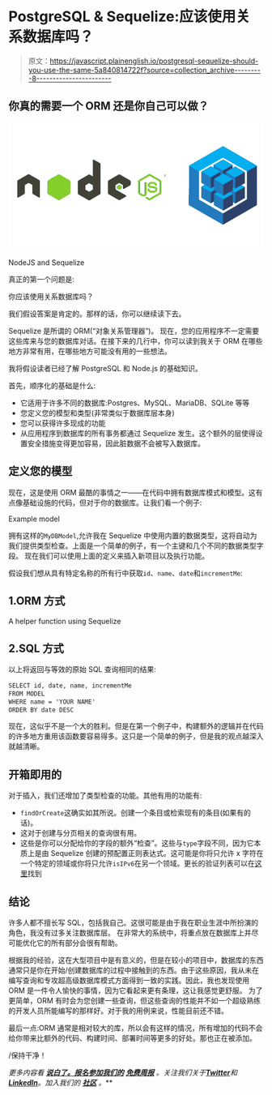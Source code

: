 # PostgreSQL & Sequelize:应该使用关系数据库吗？

> 原文：<https://javascript.plainenglish.io/postgresql-sequelize-should-you-use-the-same-5a840814722f?source=collection_archive---------8----------------------->

## 你真的需要一个 ORM 还是你自己可以做？

![](img/bdfad4ade755ae89cff4bbe5e57279d3.png)

NodeJS and Sequelize

真正的第一个问题是:

你应该使用关系数据库吗？

我们假设答案是肯定的。那样的话，你可以继续读下去。

Sequelize 是所谓的 ORM(“对象关系管理器”)。
现在，您的应用程序不一定需要这些库来与您的数据库对话。在接下来的几行中，你可以读到我关于 ORM 在哪些地方非常有用，在哪些地方可能没有用的一些想法。

我将假设读者已经了解 PostgreSQL 和 Node.js 的基础知识。

首先，顺序化的基础是什么:

*   它适用于许多不同的数据库:Postgres、MySQL、MariaDB、SQLite 等等
*   您定义您的模型和类型(非常类似于数据库层本身)
*   您可以获得许多现成的功能
*   从应用程序到数据库的所有事务都通过 Sequelize 发生。这个额外的层使得设置安全措施变得更加容易，因此脏数据不会被写入数据库。

## 定义您的模型

现在，这是使用 ORM 最酷的事情之一——在代码中拥有数据库模式和模型。这有点像基础设施的代码，但对于你的数据库。让我们看一个例子:

Example model

拥有这样的`MyDBModel`,允许我在 Sequelize 中使用内置的数据类型，这将自动为我们提供类型检查。上面是一个简单的例子，有一个主键和几个不同的数据类型字段。
现在我们可以使用上面的定义来插入新项目以及执行功能。

假设我们想从具有特定名称的所有行中获取`id`、`name`、`date`和`incrementMe`:

## 1.ORM 方式

A helper function using Sequelize

## 2.SQL 方式

以上将返回与等效的原始 SQL 查询相同的结果:

```
SELECT id, date, name, incrementMe
FROM MODEL
WHERE name = 'YOUR NAME'
ORDER BY date DESC
```

现在，这似乎不是一个大的胜利。但是在第一个例子中，构建额外的逻辑并在代码的许多地方重用该函数要容易得多。这只是一个简单的例子，但是我的观点越深入就越清晰。

## 开箱即用的

对于插入，我们还增加了类型检查的功能。其他有用的功能有:

*   `findOrCreate`这确实如其所说。创建一个条目或检索现有的条目(如果有的话)。
*   这对于创建与分页相关的查询很有用。
*   这些是你可以分配给你的字段的额外“检查”。这些与`type`字段不同，因为它本质上是由 Sequelize 创建的预配置正则表达式。这可能是你将只允许 x 字符在一个特定的领域或你将只允许`isIPv6`在另一个领域。更长的验证列表可以在[这里](https://sequelize.org/docs/v6/core-concepts/validations-and-constraints/)找到

## 结论

许多人都不擅长写 SQL，包括我自己。这很可能是由于我在职业生涯中所扮演的角色，我没有过多关注数据库层。
在非常大的系统中，将重点放在数据库上并尽可能优化它的所有部分会很有帮助。

根据我的经验，这在大型项目中是有意义的，但是在较小的项目中，数据库的东西通常只是你在开始/创建数据库的过程中接触到的东西。由于这些原因，我从未在编写查询和专攻超高级数据库模式方面得到一致的实践。因此，我也发现使用 ORM 是一件令人愉快的事情，因为它看起来更有条理，这让我感觉更舒服。
为了更简单，ORM 有时会为您创建一些查询，但这些查询的性能并不如一个超级熟练的开发人员所能编写的那样好。对于我的用例来说，性能目前还不错。

最后一点:ORM 通常是相对较大的库，所以会有这样的情况，所有增加的代码不会给你带来比额外的代码、构建时间、部署时间等更多的好处。那也正在被添加。

/保持干净！

*更多内容看* [***说白了。报名参加我们的***](https://plainenglish.io/) **[***免费周报***](http://newsletter.plainenglish.io/) *。关注我们关于*[***Twitter***](https://twitter.com/inPlainEngHQ)*和**[***LinkedIn***](https://www.linkedin.com/company/inplainenglish/)*。加入我们的* [***社区***](https://discord.gg/GtDtUAvyhW) *。****